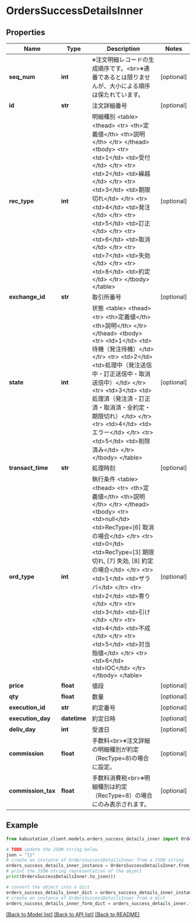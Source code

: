 # OrdersSuccessDetailsInner


## Properties

Name | Type | Description | Notes
------------ | ------------- | ------------- | -------------
**seq_num** | **int** | ※注文明細レコードの生成順序です。&lt;br&gt;※通番であるとは限りませんが、大小による順序は保たれています。 | [optional] 
**id** | **str** | 注文詳細番号 | [optional] 
**rec_type** | **int** | 明細種別 &lt;table&gt;   &lt;thead&gt;       &lt;tr&gt;           &lt;th&gt;定義値&lt;/th&gt;           &lt;th&gt;説明&lt;/th&gt;       &lt;/tr&gt;   &lt;/thead&gt;   &lt;tbody&gt;       &lt;tr&gt;           &lt;td&gt;1&lt;/td&gt;           &lt;td&gt;受付&lt;/td&gt;       &lt;/tr&gt;       &lt;tr&gt;           &lt;td&gt;2&lt;/td&gt;           &lt;td&gt;繰越&lt;/td&gt;       &lt;/tr&gt;       &lt;tr&gt;           &lt;td&gt;3&lt;/td&gt;           &lt;td&gt;期限切れ&lt;/td&gt;       &lt;/tr&gt;       &lt;tr&gt;           &lt;td&gt;4&lt;/td&gt;           &lt;td&gt;発注&lt;/td&gt;       &lt;/tr&gt;       &lt;tr&gt;           &lt;td&gt;5&lt;/td&gt;           &lt;td&gt;訂正&lt;/td&gt;       &lt;/tr&gt;       &lt;tr&gt;           &lt;td&gt;6&lt;/td&gt;           &lt;td&gt;取消&lt;/td&gt;       &lt;/tr&gt;       &lt;tr&gt;           &lt;td&gt;7&lt;/td&gt;           &lt;td&gt;失効&lt;/td&gt;       &lt;/tr&gt;       &lt;tr&gt;           &lt;td&gt;8&lt;/td&gt;           &lt;td&gt;約定&lt;/td&gt;       &lt;/tr&gt;   &lt;/tbody&gt; &lt;/table&gt; | [optional] 
**exchange_id** | **str** | 取引所番号 | [optional] 
**state** | **int** | 状態 &lt;table&gt;   &lt;thead&gt;       &lt;tr&gt;           &lt;th&gt;定義値&lt;/th&gt;           &lt;th&gt;説明&lt;/th&gt;       &lt;/tr&gt;   &lt;/thead&gt;   &lt;tbody&gt;       &lt;tr&gt;           &lt;td&gt;1&lt;/td&gt;           &lt;td&gt;待機（発注待機）&lt;/td&gt;       &lt;/tr&gt;       &lt;tr&gt;           &lt;td&gt;2&lt;/td&gt;           &lt;td&gt;処理中（発注送信中・訂正送信中・取消送信中）&lt;/td&gt;       &lt;/tr&gt;       &lt;tr&gt;           &lt;td&gt;3&lt;/td&gt;           &lt;td&gt;処理済（発注済・訂正済・取消済・全約定・期限切れ）&lt;/td&gt;       &lt;/tr&gt;       &lt;tr&gt;           &lt;td&gt;4&lt;/td&gt;           &lt;td&gt;エラー&lt;/td&gt;       &lt;/tr&gt;       &lt;tr&gt;           &lt;td&gt;5&lt;/td&gt;           &lt;td&gt;削除済み&lt;/td&gt;       &lt;/tr&gt;   &lt;/tbody&gt; &lt;/table&gt; | [optional] 
**transact_time** | **str** | 処理時刻 | [optional] 
**ord_type** | **int** | 執行条件 &lt;table&gt;   &lt;thead&gt;       &lt;tr&gt;           &lt;th&gt;定義値&lt;/th&gt;           &lt;th&gt;説明&lt;/th&gt;       &lt;/tr&gt;   &lt;/thead&gt;   &lt;tbody&gt;       &lt;tr&gt;           &lt;td&gt;null&lt;/td&gt;           &lt;td&gt;RecType&#x3D;[6] 取消 の場合&lt;/td&gt;       &lt;/tr&gt;       &lt;tr&gt;           &lt;td&gt;0&lt;/td&gt;           &lt;td&gt;RecType&#x3D;[3] 期限切れ, [7] 失効, [8] 約定 の場合&lt;/td&gt;       &lt;/tr&gt;       &lt;tr&gt;           &lt;td&gt;1&lt;/td&gt;           &lt;td&gt;ザラバ&lt;/td&gt;       &lt;/tr&gt;       &lt;tr&gt;           &lt;td&gt;2&lt;/td&gt;           &lt;td&gt;寄り&lt;/td&gt;       &lt;/tr&gt;       &lt;tr&gt;           &lt;td&gt;3&lt;/td&gt;           &lt;td&gt;引け&lt;/td&gt;       &lt;/tr&gt;       &lt;tr&gt;           &lt;td&gt;4&lt;/td&gt;           &lt;td&gt;不成&lt;/td&gt;       &lt;/tr&gt;       &lt;tr&gt;           &lt;td&gt;5&lt;/td&gt;           &lt;td&gt;対当指値&lt;/td&gt;       &lt;/tr&gt;       &lt;tr&gt;           &lt;td&gt;6&lt;/td&gt;           &lt;td&gt;IOC&lt;/td&gt;       &lt;/tr&gt;   &lt;/tbody&gt; &lt;/table&gt; | [optional] 
**price** | **float** | 値段 | [optional] 
**qty** | **float** | 数量 | [optional] 
**execution_id** | **str** | 約定番号 | [optional] 
**execution_day** | **datetime** | 約定日時 | [optional] 
**deliv_day** | **int** | 受渡日 | [optional] 
**commission** | **float** | 手数料&lt;br&gt;※注文詳細の明細種別が約定（RecType&#x3D;8)の場合に設定。 | [optional] 
**commission_tax** | **float** | 手数料消費税&lt;br&gt;※明細種別は約定（RecType&#x3D;8）の場合にのみ表示されます。 | [optional] 

## Example

```python
from kabustation_client.models.orders_success_details_inner import OrdersSuccessDetailsInner

# TODO update the JSON string below
json = "{}"
# create an instance of OrdersSuccessDetailsInner from a JSON string
orders_success_details_inner_instance = OrdersSuccessDetailsInner.from_json(json)
# print the JSON string representation of the object
print(OrdersSuccessDetailsInner.to_json())

# convert the object into a dict
orders_success_details_inner_dict = orders_success_details_inner_instance.to_dict()
# create an instance of OrdersSuccessDetailsInner from a dict
orders_success_details_inner_form_dict = orders_success_details_inner.from_dict(orders_success_details_inner_dict)
```
[[Back to Model list]](../README.md#documentation-for-models) [[Back to API list]](../README.md#documentation-for-api-endpoints) [[Back to README]](../README.md)


